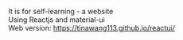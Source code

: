 It is for self-learning - a website<br>
Using Reactjs and material-ui<br>
Web version:  https://tinawang113.github.io/reactui/

